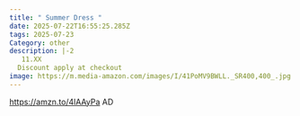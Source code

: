 ```yaml
---
title: " Summer Dress "
date: 2025-07-22T16:55:25.285Z
tags: 2025-07-23
Category: other
description: |-2
   11.XX
  Discount apply at checkout
image: https://m.media-amazon.com/images/I/41PoMV9BWLL._SR400,400_.jpg
---
```

https://amzn.to/4lAAyPa AD